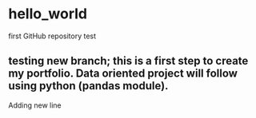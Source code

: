 # hello_world
first GitHub repository test

testing new branch;
this is a first step to create my portfolio. Data oriented project will follow using python (pandas module).
----
Adding new line
